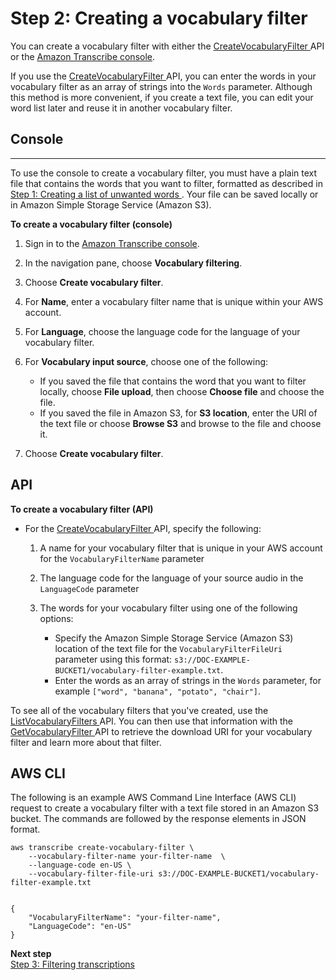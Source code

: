 # Step 2: Creating a vocabulary filter<a name="create-filter"></a>

You can create a vocabulary filter with either the [ CreateVocabularyFilter ](API_CreateVocabularyFilter.md) API or the [Amazon Transcribe console](https://console.aws.amazon.com/transcribe/)\.

If you use the [ CreateVocabularyFilter ](API_CreateVocabularyFilter.md) API, you can enter the words in your vocabulary filter as an array of strings into the `Words` parameter\. Although this method is more convenient, if you create a text file, you can edit your word list later and reuse it in another vocabulary filter\. 

## Console<a name="create-filter-console"></a>

****

To use the console to create a vocabulary filter, you must have a plain text file that contains the words that you want to filter, formatted as described in [Step 1: Creating a list of unwanted words ](create-filter-file.md)\. Your file can be saved locally or in Amazon Simple Storage Service \(Amazon S3\)\. 

**To create a vocabulary filter \(console\)**

1. Sign in to the [Amazon Transcribe console](https://console.aws.amazon.com/transcribe/)\.

1. In the navigation pane, choose **Vocabulary filtering**\.

1. Choose **Create vocabulary filter**\.

1. For **Name**, enter a vocabulary filter name that is unique within your AWS account\.

1. For **Language**, choose the language code for the language of your vocabulary filter\. 

1. For **Vocabulary input source**, choose one of the following:
   + If you saved the file that contains the word that you want to filter locally, choose **File upload**, then choose **Choose file** and choose the file\. 
   + If you saved the file in Amazon S3, for **S3 location**, enter the URI of the text file or choose **Browse S3** and browse to the file and choose it\.

1. Choose **Create vocabulary filter**\.

## API<a name="create-filter-api"></a>

**To create a vocabulary filter \(API\)**
+ For the [ CreateVocabularyFilter ](API_CreateVocabularyFilter.md) API, specify the following:

  1. A name for your vocabulary filter that is unique in your AWS account for the `VocabularyFilterName` parameter

  1. The language code for the language of your source audio in the `LanguageCode` parameter

  1. The words for your vocabulary filter using one of the following options:
     + Specify the Amazon Simple Storage Service \(Amazon S3\) location of the text file for the `VocabularyFilterFileUri` parameter using this format: `s3://DOC-EXAMPLE-BUCKET1/vocabulary-filter-example.txt`\.
     + Enter the words as an array of strings in the `Words` parameter, for example `["word", "banana", "potato", "chair"]`\.

To see all of the vocabulary filters that you've created, use the [ ListVocabularyFilters ](API_ListVocabularyFilters.md) API\. You can then use that information with the [ GetVocabularyFilter ](API_GetVocabularyFilter.md) API to retrieve the download URI for your vocabulary filter and learn more about that filter\.

## AWS CLI<a name="create-filter-cli"></a>

The following is an example AWS Command Line Interface \(AWS CLI\) request to create a vocabulary filter with a text file stored in an Amazon S3 bucket\. The commands are followed by the response elements in JSON format\.

```
aws transcribe create-vocabulary-filter \ 
    --vocabulary-filter-name your-filter-name  \ 
    --language-code en-US \ 
    --vocabulary-filter-file-uri s3://DOC-EXAMPLE-BUCKET1/vocabulary-filter-example.txt
                    
                    
{                  
    "VocabularyFilterName": "your-filter-name",
    "LanguageCode": "en-US"
}
```

**Next step**  
[Step 3: Filtering transcriptions](filter-transcriptions.md)